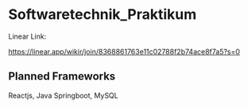 # Softwaretechnik_Praktikum

Linear Link:

https://linear.app/wikir/join/8368861763e11c02788f2b74ace8f7a5?s=0

## Planned Frameworks

Reactjs, Java Springboot, MySQL